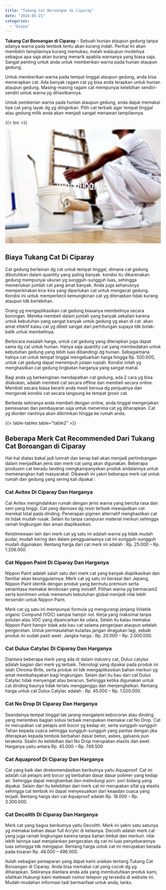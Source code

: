 ```yaml
---
title: "Tukang Cat Boroangan di Ciparay"
date: "2024-05-21"
categories: 
  - "biaya"
---
```


**Tukang Cat Boroangan di Ciparay** – Sebuah hunian ataupun gedung tanpa adanya warna pada tembok tentu akan kurang indah. Perihal ini akan membikin tampilannya kurang memukau, malah walaupun modelnya sebagus apa saja akan kurang menarik apabila warnanya yang biasa saja. Sangat penting untuk anda untuk memberikan warna pada hunian ataupun gedung.

Untuk memberikan warna pada tempat tinggal ataupun gedung, anda bisa menerapkan cat. Ada banyak ragam cat yg bisa anda terapkan untuk hunian ataupun gedung. Masing-masing ragam cat mempunyai kelebihan sendiri-sendiri untuk warna yg dihasilkannya.

Untuk pemberian warna pada hunian ataupun gedung, anda dapat memakai tipe cat yang layak dg yg diinginkan. Pilih cat terbaik agar tempat tinggal atau gedung milik anda akan menjadi sangat menawan tampilannya.

{{< toc >}}

![Tukang Cat Boroangan di Ciparay](/images/jasa-cat-murah33.png)

## Biaya Tukang Cat Di Ciparay

Cat gedung berlainan dg cat untuk tempat tinggal, dimana cat gedung dibutuhkan dalam quantity yang paling banyak. kondisi itu dikarenakan gedung mempunyai ukuran yg sungguh-sungguh luas, sehingga memerlukan jumlah cat yang amat banyak. Anda juga seharusnya memperkirakan kira-kira yang diperlukan cat untuk mengecat gedung. Kondisi ini untuk memperkecil kemungkinan cat yg diterapkan tidak kurang ataupun tdk berlebihan.

Orang yg mengaplikasikan cat gedung biasanya membelinya secara borongan. Mereka membeli dalam jumlah yang banyak sekalian karena untuk kebutuhan yang sangat banyak untuk gedung yg akan di cat. akan amat efektif kalau cat yg dibeli sangat dari perhitungan supaya tdk bolak-balik untuk membelinya.

Berbicara masalah harga, untuk cat gedung yang diterapkan juga dapat sama dg cat untuk hunian. Hanya saja quantity cat yang membedakan untuk kebutuhan gedung yang lebih luas dibandingi dg hunian. Sebagaimana halnya cat untuk tempat tinggal mengeluarkan harga hingga Rp. 500.000, untuk cat gedung dapat menempuh jutaan rupiah. Kondisi inilah yg menghasilkan cat gedung tingkatan harganya yang sangat mahal.

Bagi anda yg berkeinginan mendapatkan cat gedung, ada 2 cara yg bisa dilakukan, adalah membeli cat secara offline dan membeli secara online. Membeli secara biasa berarti anda mesti bersua dg penjualnya dan mengecek kondisi cat secara langsung ke tempat grosir cat.

Berbeda sekiranya anda membeli dengan online, anda tinggal mengerjakan pemesanan dan pembayaran saja untuk menerima cat yg diharapkan. Cat yg diorder nantinya akan dikirimkan hingga ke rumah anda.

{{< table-tables table="table2" >}}

## Beberapa Merk Cat Recommended Dari Tukang Cat Boroangan di Ciparay

Hal-hal diatas bakal jadi lumrah dan kerap kali akan menjadi pertimbangan dalam menjadikan jenis dan merk cat yang akan digunakan. Beberapa produsen cat beradu tanding mengkampanyekan produk andalannya untuk memenangkan hati masyarakat. Dibawah ini yakni beberapa merk cat untuk rumah dan gedung yang sering kali dipakai :

### Cat Avitex Di Ciparay Dan Harganya

Cat Avitex mengindahkan rumah dengan jenis warna yang bercita rasa dan seni yang tinggi. Cat yang diproses dg resin terbaik mewujudkan cat merekat total pada dinding. Penerapan pigmen alternatif menghasilkan cat ini tidak mudah rusak. Selain itu tanpa campuran material merkuri sehingga ramah lingkungan dan aman diaplikasikan.

Keistimewaan lain dari merk cat yg satu ini adalah warna yg tidak mudah pudar, mudah kering dan dalam pengguanaanya cat ini sungguh-sungguh mudah digunakan. Rentang harga dari cat merk ini adalah : Rp. 25.000 – Rp. 1.206.000.

### Cat Nippon Paint Di Ciparay Dan Harganya

Nippon Paint adalah salah satu dari merk cat yang banyak diaplikasikan dan familiar akan keunggulannya. Merk cat yg satu ini berasal dari Jepang, Nippon Paint identik dengan produk yang bermutu premium serta senantiasa memakai terobosan yang inovatif. Pilihan warna yg bermacam2 serta komitmen untuk memenuhi kebutuhan global menjadi nilai lebih tersendiri untuk Nippon Paint.

Merk cat yg satu ini mempunyai formula yg mengurangi jenjang Volatile organic Compund (VOC) sampai hampir nol. Kerja yang maksimal tanpa polutan atau VOC yang dipancarkan ke udara. Selain itu kalau memakai Nippon Paint hampir tidak ada bau cat selama pengerjaan ataupun setelah pengecetan. Untuk permasalahan kulaitas jangan diragukan lagi, sebab produk ini sudah pasti awet. Jangka harga : Rp. 20.000 – Rp. 2.000.000.

### Cat Dulux Catylac Di Ciparay Dan Harganya

Diantara beberapa merk yang ada di dalam industry cat, Dulux catylax adalah bagian dari merk yg terbaik. Teknologi yang dipakai pada produk ini ialah Chroma-Brite, serta produk ini tdk mengaplikasikan bahan merkuri yg amat membahayakan bagi lingkungan. Selain dari itu bau dari cat Dulux Catylac tidak menyengat atau beracun. Sehingga ketika digunakan untuk cat dinding baunya tidak terlalu mengganggu dan menjengkelkan. Rentang harga untuk cat Dulux Catylac adalah : Rp. 45.000 – Rp. 1.020.000.

### Cat No Drop Di Ciparay Dan Harganya

Seandainya tempat tinggal tak jarang mengalami kebocoran atau dinding yang merembes bagian solusi terbaik merupakan memakai cat No Drop. Cat ini merupakan cat pelapis anti bocor yg kedap air, serta sungguh-sungguh Tahan kepada cuaca sehingga sungguh-sungguh yang pantas dengan jika diterapkan kepada tembok berbahan dasar beton, asbes, galvanis pun terakota. Sealin itu kelebihan dari No Drop merupakan elastis dan awet. Harganya yaitu antara Rp. 45.000 – Rp. 749.500

### Cat Aquaproof Di Ciparay Dan Harganya

Cat yang baik dan direkomendasikan berikutnya yaitu Aquaproof. Cat ini adalah cat pelapis anti bocor yg berbahan dasar dasar polimer yang kedap air. Sehingga dapat menghambat dan melindungi pori- pori bidang yang dipakai. Selain dari itu kelebihan dari merk cat ini merupakan sifat yg elastis sehingga cat tembok ini dapat menyesuaikan dari keaadan cuaca yang terjadi. Bentang harga dari cat Aquaproof adalah Rp. 18.000 – Rp. 3.300.000.

### Cat Decolith Di Ciparay Dan Harganya

Merk cat yang bagus berikutnya yaitu Decolith. Merk ini yakni satu satunya yg memakai bahan dasar full Acrylic di kelasnya. Decolih adalah merk cat yang juga ramah lingkungan karena tanpa bahan timbal dan merkuri. nilai lebih lainnya saat menjalankan pengecatan dg cat ini luas penyebarannya luas sehingga tdk mengapur. Rentang harga untuk cat ini merupakan berada pada kisaran Rp. 48.000 – 496.000.

Itulah sebagian pemaparan yang dapat kami uraikan tentang Tukang Cat Boroangan di Ciparay. Anda bisa memakai cat yang cocok dg yg diharapkan. Sekiranya diantara anda ada yang membutuhkan produk kami, silahkan Hubungi kami melewati nomor telepon yg tersedia di website ini. Mudah-mudahan informasi tadi bermanfaat untuk anda, tanks.

